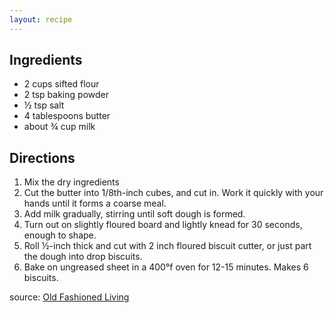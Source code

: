 ```yaml
---
layout: recipe
---
```


## Ingredients

- 2 cups sifted flour
- 2 tsp baking powder
- &frac12; tsp salt
- 4 tablespoons butter
- about &frac34; cup milk

## Directions

1. Mix the dry ingredients
2. Cut the butter into 1/8th-inch cubes, and cut in.  Work it quickly with your hands until it forms a coarse meal.
3. Add milk gradually, stirring until soft dough is formed.
4. Turn out on slightly floured board and lightly knead for 30 seconds, enough to shape.
5. Roll &frac12;-inch thick and cut with 2 inch floured biscuit cutter, or just part the dough into drop biscuits.
6. Bake on ungreased sheet in a 400&deg;f oven for 12-15 minutes. Makes 6 biscuits.

source: [Old Fashioned Living](http://oldfashionedliving.com/biscuits.html">http://oldfashionedliving.com/biscuits.html)

	



